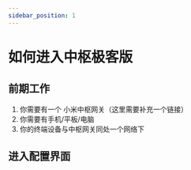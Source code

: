 ```yaml
---
sidebar_position: 1
---
```


# 如何进入中枢极客版

## 前期工作
1. 你需要有一个 小米中枢网关（这里需要补充一个链接）
2. 你需要有手机/平板/电脑
3. 你的终端设备与中枢网关同处一个网络下

## 进入配置界面
